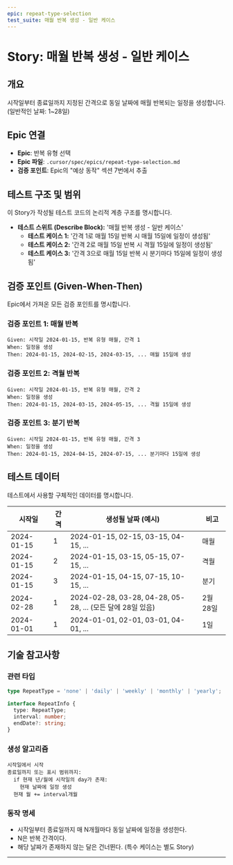 ```yaml
---
epic: repeat-type-selection
test_suite: 매월 반복 생성 - 일반 케이스
---
```


# Story: 매월 반복 생성 - 일반 케이스

## 개요

시작일부터 종료일까지 지정된 간격으로 동일 날짜에 매월 반복되는 일정을 생성합니다. (일반적인 날짜: 1~28일)

## Epic 연결

- **Epic**: 반복 유형 선택
- **Epic 파일**: `.cursor/spec/epics/repeat-type-selection.md`
- **검증 포인트**: Epic의 "예상 동작" 섹션 7번에서 추출

## 테스트 구조 및 범위

이 Story가 작성될 테스트 코드의 논리적 계층 구조를 명시합니다.

- **테스트 스위트 (Describe Block):** '매월 반복 생성 - 일반 케이스'
  - **테스트 케이스 1:** '간격 1로 매월 15일 반복 시 매월 15일에 일정이 생성됨'
  - **테스트 케이스 2:** '간격 2로 매월 15일 반복 시 격월 15일에 일정이 생성됨'
  - **테스트 케이스 3:** '간격 3으로 매월 15일 반복 시 분기마다 15일에 일정이 생성됨'

## 검증 포인트 (Given-When-Then)

Epic에서 가져온 모든 검증 포인트를 명시합니다.

### 검증 포인트 1: 매월 반복

```
Given: 시작일 2024-01-15, 반복 유형 매월, 간격 1
When: 일정을 생성
Then: 2024-01-15, 2024-02-15, 2024-03-15, ... 매월 15일에 생성
```

### 검증 포인트 2: 격월 반복

```
Given: 시작일 2024-01-15, 반복 유형 매월, 간격 2
When: 일정을 생성
Then: 2024-01-15, 2024-03-15, 2024-05-15, ... 격월 15일에 생성
```

### 검증 포인트 3: 분기 반복

```
Given: 시작일 2024-01-15, 반복 유형 매월, 간격 3
When: 일정을 생성
Then: 2024-01-15, 2024-04-15, 2024-07-15, ... 분기마다 15일에 생성
```

## 테스트 데이터

테스트에서 사용할 구체적인 데이터를 명시합니다.

| 시작일     | 간격 | 생성될 날짜 (예시)                                         | 비고     |
| ---------- | ---- | ---------------------------------------------------------- | -------- |
| 2024-01-15 | 1    | 2024-01-15, 02-15, 03-15, 04-15, ...                       | 매월     |
| 2024-01-15 | 2    | 2024-01-15, 03-15, 05-15, 07-15, ...                       | 격월     |
| 2024-01-15 | 3    | 2024-01-15, 04-15, 07-15, 10-15, ...                       | 분기     |
| 2024-02-28 | 1    | 2024-02-28, 03-28, 04-28, 05-28, ... (모든 달에 28일 있음) | 2월 28일 |
| 2024-01-01 | 1    | 2024-01-01, 02-01, 03-01, 04-01, ...                       | 1일      |

## 기술 참고사항

### 관련 타입

```typescript
type RepeatType = 'none' | 'daily' | 'weekly' | 'monthly' | 'yearly';

interface RepeatInfo {
  type: RepeatType;
  interval: number;
  endDate?: string;
}
```

### 생성 알고리즘

```
시작일에서 시작
종료일까지 또는 표시 범위까지:
  if 현재 년/월에 시작일의 day가 존재:
    현재 날짜에 일정 생성
  현재 월 += interval개월
```

### 동작 명세

- 시작일부터 종료일까지 매 N개월마다 동일 날짜에 일정을 생성한다.
- N은 반복 간격이다.
- 해당 날짜가 존재하지 않는 달은 건너뛴다. (특수 케이스는 별도 Story)

---
